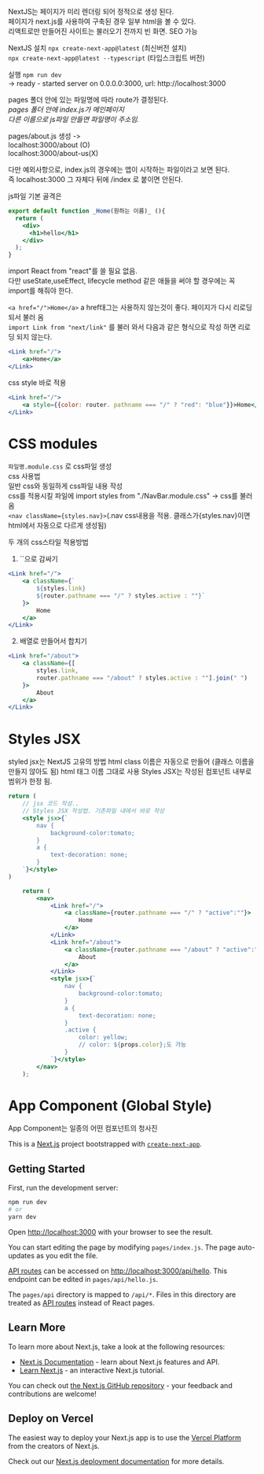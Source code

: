 NextJS는 페이지가 미리 렌더링 되어 정적으로 생성 된다.  
페이지가 next.js를 사용하여 구축된 경우 일부 html을 볼 수 있다.  
리액트로만 만들어진 사이트는 불러오기 전까지 빈 화면.
SEO 가능

NextJS 설치
`npx create-next-app@latest` (최신버전 설치)  
`npx create-next-app@latest --typescript` (타입스크립트 버전)

실행
`npm run dev`  
-> ready - started server on 0.0.0.0:3000, url: http://localhost:3000

pages 폴더 안에 있는 파일명에 따라 route가 결정된다.  
_pages 폴더 안에 index.js가 메인페이지_  
_다른 이름으로 js파일 만들면 파일명이 주소임._ 

pages/about.js 생성 ->  
localhost:3000/about (O)  
localhost:3000/about-us(X)

다만 예외사항으로, index.js의 경우에는 앱이 시작하는 파일이라고 보면 된다.  
즉 localhost:3000 그 자체다 뒤에 /index 로 붙이면 안된다.

js파일 기본 골격은
```jsx
export default function _Home(원하는 이름)_ (){
  return (
    <div>
      <h1>hello</h1>
    </div>
  );
}
```
import React from "react"를 쓸 필요 없음.  
다만 useState,useEffect, lifecycle method 같은 애들을 써야 할 경우에는 꼭 import를 해줘야 한다.


`<a href="/">Home</a>` a href태그는 사용하지 않는것이 좋다. 페이지가 다시 리로딩 되서 불러 옴  
`import Link from "next/link"` 를 불러 와서 다음과 같은 형식으로 작성 하면 리로딩 되지 않는다.
```jsx
<Link href="/">
	<a>Home</a>
</Link>
```

css style 바로 적용
```jsx
<Link href="/">
	<a style={{color: router. pathname === "/" ? "red": "blue"}}>Home</a>
</Link>
```

# CSS modules  
`파일명.module.css` 로 css파일 생성  
css 사용법  
일반 css와 동일하게 css파일 내용 작성  
css를 적용시킬 파일에 import styles from "./NavBar.module.css"  -> css를 불러 옴  
`<nav className={styles.nav}>`(.nav css내용을 적용. 클래스가{styles.nav}이면 html에서 자동으로 다르게 생성됨)

두 개의 css스타일 적용방법
1. ``으로 감싸기
```jsx
<Link href="/">
	<a className={`
		${styles.link} 
		${router.pathname === "/" ? styles.active : ""}`
	}>
		Home
	</a>
</Link>
```
2. 배열로 만들어서 합치기
```jsx
<Link href="/about">
	<a className={[
		styles.link, 
		router.pathname === "/about" ? styles.active : ""].join(" ")
	}>
		About
	</a>
</Link>
```

# Styles JSX
styled jsx는 NextJS 고유의 방법
html class 이름은 자동으로 만들어 (클래스 이름을 만들지 않아도 됨)
html 태그 이름 그대로 사용
Styles JSX는 작성된 컴포넌트 내부로 범위가 한정 됨.
```jsx
return (
	// jsx 코드 작성..
	// Styles JSX 작성법. 기존파일 내에서 바로 작성
	<style jsx>{`
		nav {
			background-color:tomato;
		}
		a {
			text-decoration: none;
		}
	`}</style>
)
```

```jsx
	return (
		<nav>
			<Link href="/">
				<a className={router.pathname === "/" ? "active":""}>
					Home
				</a>
			</Link>
			<Link href="/about">
				<a className={router.pathname === "/about" ? "active":""}>
					About
				</a>
			</Link>
			<style jsx>{`
				nav {
					background-color:tomato;
				}
				a {
					text-decoration: none;
				}
				.active {
					color: yellow; 
					// color: ${props.color};도 가능
				}
			`}</style>
		</nav>
	);
```

# App Component (Global Style)
App Component는 일종의 어떤 컴포넌트의 청사진



This is a [Next.js](https://nextjs.org/) project bootstrapped with [`create-next-app`](https://github.com/vercel/next.js/tree/canary/packages/create-next-app).

## Getting Started

First, run the development server:

```bash
npm run dev
# or
yarn dev
```

Open [http://localhost:3000](http://localhost:3000) with your browser to see the result.

You can start editing the page by modifying `pages/index.js`. The page auto-updates as you edit the file.

[API routes](https://nextjs.org/docs/api-routes/introduction) can be accessed on [http://localhost:3000/api/hello](http://localhost:3000/api/hello). This endpoint can be edited in `pages/api/hello.js`.

The `pages/api` directory is mapped to `/api/*`. Files in this directory are treated as [API routes](https://nextjs.org/docs/api-routes/introduction) instead of React pages.

## Learn More

To learn more about Next.js, take a look at the following resources:

- [Next.js Documentation](https://nextjs.org/docs) - learn about Next.js features and API.
- [Learn Next.js](https://nextjs.org/learn) - an interactive Next.js tutorial.

You can check out [the Next.js GitHub repository](https://github.com/vercel/next.js/) - your feedback and contributions are welcome!

## Deploy on Vercel

The easiest way to deploy your Next.js app is to use the [Vercel Platform](https://vercel.com/new?utm_medium=default-template&filter=next.js&utm_source=create-next-app&utm_campaign=create-next-app-readme) from the creators of Next.js.

Check out our [Next.js deployment documentation](https://nextjs.org/docs/deployment) for more details.
